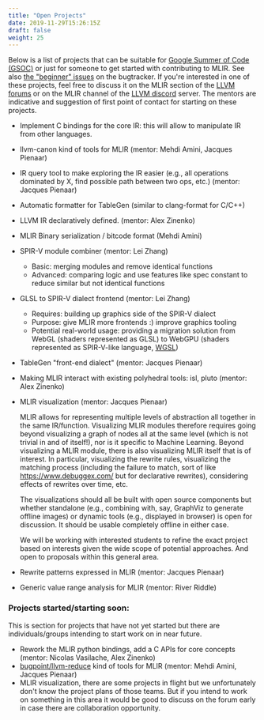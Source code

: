 ```yaml
---
title: "Open Projects"
date: 2019-11-29T15:26:15Z
draft: false
weight: 25
---
```


Below is a list of projects that can be suitable for [Google Summer of Code
(GSOC)](https://summerofcode.withgoogle.com/) or just for someone to get started
with contributing to MLIR. See also [the "beginner" issues](https://bugs.llvm.org/buglist.cgi?keywords=beginner%2C%20&keywords_type=allwords&list_id=176893&product=MLIR&query_format=advanced&resolution=---)
on the bugtracker.
If you're interested in one of these projects, feel free to discuss it on
the MLIR section of the [LLVM forums](https://llvm.discourse.group/c/mlir/31)
or on the MLIR channel of the [LLVM discord](https://discord.gg/xS7Z362)
server. The mentors are indicative and suggestion of first point of contact for
starting on these projects.

* Implement C bindings for the core IR: this will allow to manipulate IR from other languages.
* llvm-canon kind of tools for MLIR (mentor: Mehdi Amini, Jacques Pienaar)
* IR query tool to make exploring the IR easier (e.g., all operations dominated
  by X, find possible path between two ops, etc.) (mentor: Jacques Pienaar)
* Automatic formatter for TableGen (similar to clang-format for C/C++)
* LLVM IR declaratively defined. (mentor: Alex Zinenko)
* MLIR Binary serialization / bitcode format (Mehdi Amini)
* SPIR-V module combiner (mentor: Lei Zhang)
  * Basic: merging modules and remove identical functions
  * Advanced: comparing logic and use features like spec constant to reduce
  similar but not identical functions
* GLSL to SPIR-V dialect frontend (mentor: Lei Zhang)
  * Requires: building up graphics side of the SPIR-V dialect
  * Purpose: give MLIR more frontends :) improve graphics tooling
  * Potential real-world usage: providing a migration solution from WebGL
  (shaders represented as GLSL) to WebGPU (shaders represented as SPIR-V-like language, [WGSL](https://gpuweb.github.io/gpuweb/wgsl.html))
* TableGen "front-end dialect" (mentor: Jacques Pienaar)
* Making MLIR interact with existing polyhedral tools: isl, pluto (mentor: Alex Zinenko)
* MLIR visualization (mentor: Jacques Pienaar)

  MLIR allows for representing multiple levels of abstraction all together in the same IR/function. Visualizing MLIR modules therefore requires going beyond visualizing a graph of nodes all at the same level (which is not trivial in and of itself!), nor is it specific to Machine Learning. Beyond visualizing a MLIR module, there is also visualizing MLIR itself that is of interest. In particular, visualizing the rewrite rules, visualizing the matching process (including the failure to match, sort of like https://www.debuggex.com/ but for declarative rewrites), considering effects of rewrites over time, etc.

  The visualizations should all be built with open source components but whether standalone (e.g., combining with, say, GraphViz to generate offline images) or dynamic tools (e.g., displayed in browser) is open for discussion. It should be usable completely offline in either case.
	
	We will be working with interested students to refine the exact project based on interests given the wide scope of potential approaches. And open to proposals within this general area.

* Rewrite patterns expressed in MLIR (mentor: Jacques Pienaar)
* Generic value range analysis for MLIR (mentor: River Riddle)

### Projects started/starting soon:

This is section for projects that have not yet started but there are
individuals/groups intending to start work on in near future.

* Rework the MLIR python bindings, add a C APIs for core concepts (mentor: 
  Nicolas Vasilache, Alex Zinenko)
* [bugpoint/llvm-reduce](https://llvm.org/docs/BugpointRedesign.html) kind
  of tools for MLIR (mentor: Mehdi Amini, Jacques Pienaar)
* MLIR visualization, there are some projects in flight but we unfortunately
  don't know the project plans of those teams. But if you intend to work on
	something in this area it would be good to discuss on the forum early
	in case there are collaboration opportunity.
  
